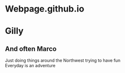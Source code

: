 # Webpage.github.io
# Gilly
## And often Marco
Just doing things around the Northwest trying to have fun  
Everyday is an adventure  

